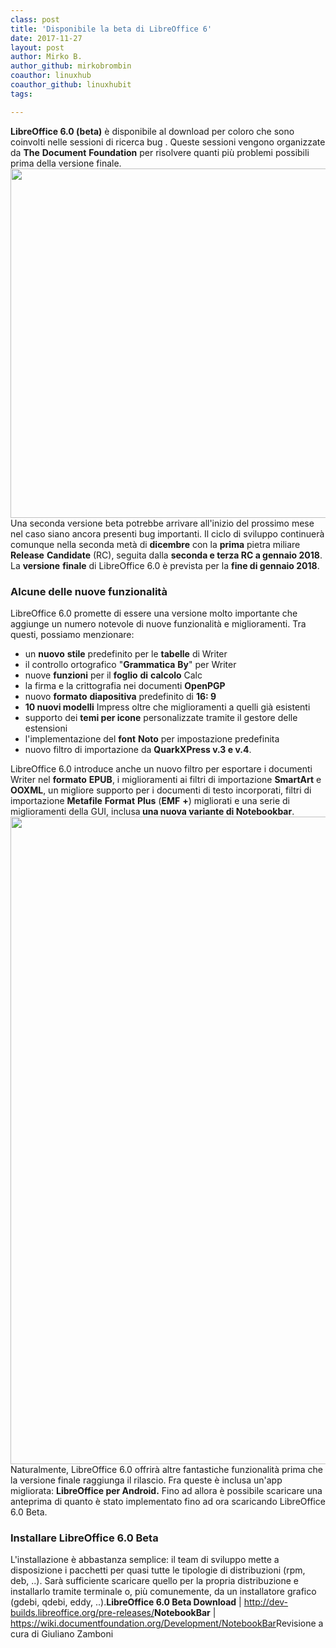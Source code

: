 ```yaml
---
class: post
title: 'Disponibile la beta di LibreOffice 6'
date: 2017-11-27
layout: post
author: Mirko B.
author_github: mirkobrombin
coauthor: linuxhub
coauthor_github: linuxhubit
tags:

---
```

<strong>LibreOffice 6.0 (beta)</strong> è disponibile al download per coloro che sono coinvolti nelle sessioni di ricerca bug . Queste sessioni vengono organizzate da <strong>The</strong> <strong>Document</strong> <strong>Foundation</strong> per risolvere quanti più problemi possibili prima della versione finale.<img class="aligncenter size-full wp-image-3046 size-full wp-image-227" src="https://linuxhub.it/wordpress/wp-content/uploads/2017/11/Schermata-da-2017-11-27-15-43-34-e1511793905249.png" alt="" width="707" height="559" />Una seconda versione beta potrebbe arrivare all'inizio del prossimo mese nel caso siano ancora presenti bug importanti. Il ciclo di sviluppo continuerà comunque nella seconda metà di <strong>dicembre</strong> con la <strong>prima</strong> pietra miliare <strong>Release</strong> <strong>Candidate</strong> (RC), seguita dalla <strong>seconda e terza RC a gennaio 2018</strong>. La <strong>versione</strong> <strong>finale</strong> di LibreOffice 6.0 è prevista per la <strong>fine di gennaio 2018</strong>.<h3>Alcune delle nuove funzionalità</h3>LibreOffice 6.0 promette di essere una versione molto importante che aggiunge un  numero notevole di nuove funzionalità e miglioramenti. Tra questi, possiamo menzionare:<ul>    <li>un <strong>nuovo</strong> <strong>stile</strong> predefinito per le <strong>tabelle</strong> di Writer</li>    <li>il controllo ortografico "<strong>Grammatica</strong> <strong>By</strong>" per Writer</li>    <li>nuove <strong>funzioni</strong> per il <strong>foglio</strong> <strong>di</strong> <strong>calcolo</strong> Calc</li>    <li>la firma e la crittografia nei documenti <strong>OpenPGP</strong></li>    <li>nuovo <strong>formato</strong> <strong>diapositiva</strong> predefinito di <strong>16: 9</strong></li>    <li><strong>10 nuovi modelli</strong> Impress oltre che miglioramenti a quelli già esistenti</li>    <li>supporto dei <strong>temi per icone</strong> personalizzate tramite il gestore delle estensioni</li>    <li>l'implementazione del <strong>font</strong> <strong>Noto</strong> per impostazione predefinita</li>    <li>nuovo filtro di importazione da <strong>QuarkXPress v.3 e v.4</strong>.</li></ul>LibreOffice 6.0 introduce anche un nuovo filtro  per esportare i documenti Writer nel <strong>formato</strong> <strong>EPUB</strong>, i miglioramenti ai filtri di importazione <strong>SmartArt</strong> e <strong>OOXML</strong>, un migliore supporto per i documenti di testo incorporati, filtri di importazione <strong>Metafile</strong> <strong>Format</strong> <strong>Plus</strong> (<strong>EMF</strong> <strong>+</strong>) migliorati e una serie di miglioramenti della GUI, inclusa<strong> una nuova variante di Notebookbar</strong>.<img class="aligncenter size-full wp-image-3045 size-full wp-image-228" src="https://linuxhub.it/wordpress/wp-content/uploads/2017/11/Schermata-del-2017-11-27-15.42.25.png" alt="" width="1416" height="1036" />Naturalmente, LibreOffice 6.0 offrirà altre fantastiche funzionalità prima che la versione finale raggiunga il rilascio. Fra queste è inclusa un'app migliorata: <strong>LibreOffice per Android.</strong> Fino ad allora è possibile scaricare una anteprima di quanto è stato implementato fino ad ora scaricando LibreOffice 6.0 Beta.<h3>Installare LibreOffice 6.0 Beta</h3>L'installazione è abbastanza semplice: il team di sviluppo mette a disposizione i pacchetti per quasi tutte le tipologie di distribuzioni (rpm, deb, ..). Sarà sufficiente scaricare quello per la propria distribuzione e installarlo tramite terminale o, più comunemente, da un installatore grafico (gdebi, qdebi, eddy, ..).<strong>LibreOffice 6.0 Beta Download</strong> | <a href="http://dev-builds.libreoffice.org/pre-releases/">http://dev-builds.libreoffice.org/pre-releases/</a><strong>NotebookBar</strong> | <a href="https://wiki.documentfoundation.org/Development/NotebookBar">https://wiki.documentfoundation.org/Development/NotebookBar</a>Revisione a cura di Giuliano Zamboni